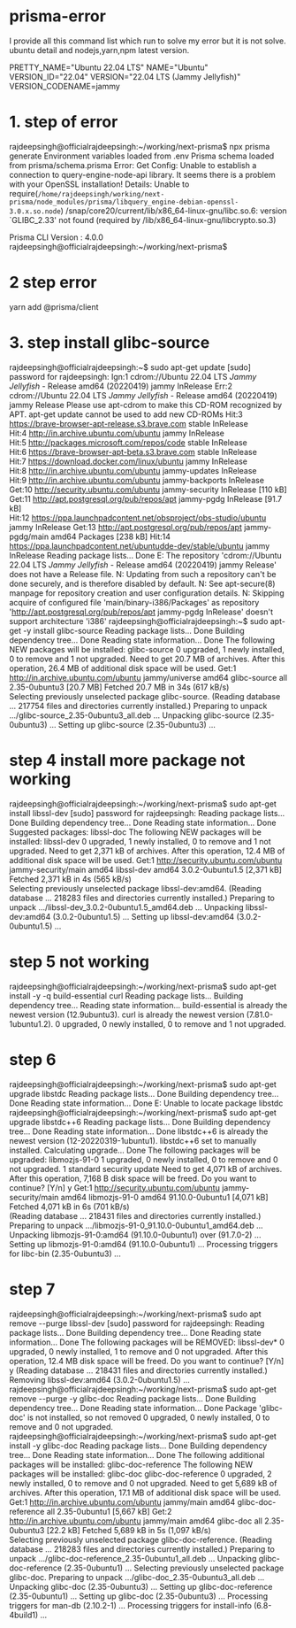 # prisma-error

I provide all this command list which run to solve my error but it is not solve.
ubuntu detail and nodejs,yarn,npm latest version. 

PRETTY_NAME="Ubuntu 22.04 LTS"
NAME="Ubuntu"
VERSION_ID="22.04"
VERSION="22.04 LTS (Jammy Jellyfish)"
VERSION_CODENAME=jammy

# 1. step of error
rajdeepsingh@officialrajdeepsingh:~/working/next-prisma$ npx prisma generate
Environment variables loaded from .env
Prisma schema loaded from prisma/schema.prisma
Error: Get Config: Unable to establish a connection to query-engine-node-api library. It seems there is a problem with your OpenSSL installation!
Details: Unable to require(`/home/rajdeepsingh/working/next-prisma/node_modules/prisma/libquery_engine-debian-openssl-3.0.x.so.node`)
 /snap/core20/current/lib/x86_64-linux-gnu/libc.so.6: version `GLIBC_2.33' not found (required by /lib/x86_64-linux-gnu/libcrypto.so.3)

Prisma CLI Version : 4.0.0
rajdeepsingh@officialrajdeepsingh:~/working/next-prisma$ 

# 2 step error
yarn add @prisma/client

# 3. step install glibc-source
rajdeepsingh@officialrajdeepsingh:~$ sudo apt-get update
[sudo] password for rajdeepsingh: 
Ign:1 cdrom://Ubuntu 22.04 LTS _Jammy Jellyfish_ - Release amd64 (20220419) jammy InRelease
Err:2 cdrom://Ubuntu 22.04 LTS _Jammy Jellyfish_ - Release amd64 (20220419) jammy Release
  Please use apt-cdrom to make this CD-ROM recognized by APT. apt-get update cannot be used to add new CD-ROMs
Hit:3 https://brave-browser-apt-release.s3.brave.com stable InRelease          
Hit:4 http://in.archive.ubuntu.com/ubuntu jammy InRelease                      
Hit:5 http://packages.microsoft.com/repos/code stable InRelease                
Hit:6 https://brave-browser-apt-beta.s3.brave.com stable InRelease             
Hit:7 https://download.docker.com/linux/ubuntu jammy InRelease                 
Hit:8 http://in.archive.ubuntu.com/ubuntu jammy-updates InRelease              
Hit:9 http://in.archive.ubuntu.com/ubuntu jammy-backports InRelease            
Get:10 http://security.ubuntu.com/ubuntu jammy-security InRelease [110 kB]     
Get:11 http://apt.postgresql.org/pub/repos/apt jammy-pgdg InRelease [91.7 kB]  
Hit:12 https://ppa.launchpadcontent.net/obsproject/obs-studio/ubuntu jammy InRelease
Get:13 http://apt.postgresql.org/pub/repos/apt jammy-pgdg/main amd64 Packages [238 kB]
Hit:14 https://ppa.launchpadcontent.net/ubuntudde-dev/stable/ubuntu jammy InRelease
Reading package lists... Done
E: The repository 'cdrom://Ubuntu 22.04 LTS _Jammy Jellyfish_ - Release amd64 (20220419) jammy Release' does not have a Release file.
N: Updating from such a repository can't be done securely, and is therefore disabled by default.
N: See apt-secure(8) manpage for repository creation and user configuration details.
N: Skipping acquire of configured file 'main/binary-i386/Packages' as repository 'http://apt.postgresql.org/pub/repos/apt jammy-pgdg InRelease' doesn't support architecture 'i386'
rajdeepsingh@officialrajdeepsingh:~$ sudo apt-get -y install glibc-source
Reading package lists... Done
Building dependency tree... Done
Reading state information... Done
The following NEW packages will be installed:
  glibc-source
0 upgraded, 1 newly installed, 0 to remove and 1 not upgraded.
Need to get 20.7 MB of archives.
After this operation, 26.4 MB of additional disk space will be used.
Get:1 http://in.archive.ubuntu.com/ubuntu jammy/universe amd64 glibc-source all 2.35-0ubuntu3 [20.7 MB]
Fetched 20.7 MB in 34s (617 kB/s)                                              
Selecting previously unselected package glibc-source.
(Reading database ... 217754 files and directories currently installed.)
Preparing to unpack .../glibc-source_2.35-0ubuntu3_all.deb ...
Unpacking glibc-source (2.35-0ubuntu3) ...
Setting up glibc-source (2.35-0ubuntu3) ...

# step 4 install more package not working
rajdeepsingh@officialrajdeepsingh:~/working/next-prisma$ sudo apt-get install libssl-dev
[sudo] password for rajdeepsingh: 
Reading package lists... Done
Building dependency tree... Done
Reading state information... Done
Suggested packages:
  libssl-doc
The following NEW packages will be installed:
  libssl-dev
0 upgraded, 1 newly installed, 0 to remove and 1 not upgraded.
Need to get 2,371 kB of archives.
After this operation, 12.4 MB of additional disk space will be used.
Get:1 http://security.ubuntu.com/ubuntu jammy-security/main amd64 libssl-dev amd64 3.0.2-0ubuntu1.5 [2,371 kB]
Fetched 2,371 kB in 4s (565 kB/s)       
Selecting previously unselected package libssl-dev:amd64.
(Reading database ... 218283 files and directories currently installed.)
Preparing to unpack .../libssl-dev_3.0.2-0ubuntu1.5_amd64.deb ...
Unpacking libssl-dev:amd64 (3.0.2-0ubuntu1.5) ...
Setting up libssl-dev:amd64 (3.0.2-0ubuntu1.5) ...

# step 5 not working
rajdeepsingh@officialrajdeepsingh:~/working/next-prisma$ sudo apt-get install -y -q build-essential curl
Reading package lists...
Building dependency tree...
Reading state information...
build-essential is already the newest version (12.9ubuntu3).
curl is already the newest version (7.81.0-1ubuntu1.2).
0 upgraded, 0 newly installed, 0 to remove and 1 not upgraded.

# step 6
rajdeepsingh@officialrajdeepsingh:~/working/next-prisma$ sudo apt-get upgrade libstdc
Reading package lists... Done
Building dependency tree... Done
Reading state information... Done
E: Unable to locate package libstdc
rajdeepsingh@officialrajdeepsingh:~/working/next-prisma$ sudo apt-get upgrade libstdc++6
Reading package lists... Done
Building dependency tree... Done
Reading state information... Done
libstdc++6 is already the newest version (12-20220319-1ubuntu1).
libstdc++6 set to manually installed.
Calculating upgrade... Done
The following packages will be upgraded:
  libmozjs-91-0
1 upgraded, 0 newly installed, 0 to remove and 0 not upgraded.
1 standard security update
Need to get 4,071 kB of archives.
After this operation, 7,168 B disk space will be freed.
Do you want to continue? [Y/n] y
Get:1 http://security.ubuntu.com/ubuntu jammy-security/main amd64 libmozjs-91-0 amd64 91.10.0-0ubuntu1 [4,071 kB]
Fetched 4,071 kB in 6s (701 kB/s)          
(Reading database ... 218431 files and directories currently installed.)
Preparing to unpack .../libmozjs-91-0_91.10.0-0ubuntu1_amd64.deb ...
Unpacking libmozjs-91-0:amd64 (91.10.0-0ubuntu1) over (91.7.0-2) ...
Setting up libmozjs-91-0:amd64 (91.10.0-0ubuntu1) ...
Processing triggers for libc-bin (2.35-0ubuntu3) ...

# step 7
rajdeepsingh@officialrajdeepsingh:~/working/next-prisma$ sudo apt remove --purge libssl-dev
[sudo] password for rajdeepsingh: 
Reading package lists... Done
Building dependency tree... Done
Reading state information... Done
The following packages will be REMOVED:
  libssl-dev*
0 upgraded, 0 newly installed, 1 to remove and 0 not upgraded.
After this operation, 12.4 MB disk space will be freed.
Do you want to continue? [Y/n] y
(Reading database ... 218431 files and directories currently installed.)
Removing libssl-dev:amd64 (3.0.2-0ubuntu1.5) ...
rajdeepsingh@officialrajdeepsingh:~/working/next-prisma$ sudo apt-get remove --purge  -y glibc-doc
Reading package lists... Done
Building dependency tree... Done
Reading state information... Done
Package 'glibc-doc' is not installed, so not removed
0 upgraded, 0 newly installed, 0 to remove and 0 not upgraded.
rajdeepsingh@officialrajdeepsingh:~/working/next-prisma$ sudo apt-get install -y glibc-doc
Reading package lists... Done
Building dependency tree... Done
Reading state information... Done
The following additional packages will be installed:
  glibc-doc-reference
The following NEW packages will be installed:
  glibc-doc glibc-doc-reference
0 upgraded, 2 newly installed, 0 to remove and 0 not upgraded.
Need to get 5,689 kB of archives.
After this operation, 17.1 MB of additional disk space will be used.
Get:1 http://in.archive.ubuntu.com/ubuntu jammy/main amd64 glibc-doc-reference all 2.35-0ubuntu1 [5,667 kB]
Get:2 http://in.archive.ubuntu.com/ubuntu jammy/main amd64 glibc-doc all 2.35-0ubuntu3 [22.2 kB]
Fetched 5,689 kB in 5s (1,097 kB/s)   
Selecting previously unselected package glibc-doc-reference.
(Reading database ... 218283 files and directories currently installed.)
Preparing to unpack .../glibc-doc-reference_2.35-0ubuntu1_all.deb ...
Unpacking glibc-doc-reference (2.35-0ubuntu1) ...
Selecting previously unselected package glibc-doc.
Preparing to unpack .../glibc-doc_2.35-0ubuntu3_all.deb ...
Unpacking glibc-doc (2.35-0ubuntu3) ...
Setting up glibc-doc-reference (2.35-0ubuntu1) ...
Setting up glibc-doc (2.35-0ubuntu3) ...
Processing triggers for man-db (2.10.2-1) ...
Processing triggers for install-info (6.8-4build1) ...



